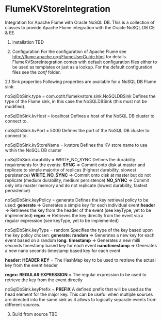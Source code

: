FlumeKVStoreIntegration
=======================

Integration for Apache Flume with Oracle NoSQL DB.
This is a collection of classes to provide Apache Flume integration with the Oracle NoSQL DB CE & EE.

1. Installation
TBD

2. Configuration
For the configuration of Apache Flume see http://flume.apache.org/FlumeUserGuide.html for details.
FlumeKVStoreIntegration comes with default configuration files either to be used as templates or just as a lookup.
For the default configuration files see the *conf* folder.

2.1 Sink properties
Following properties are available for a NoSQL DB Flume sink:

noSqlDbSink.type = com.optit.flumekvstore.sink.NoSQLDBSink
Defines the type of the Flume sink, in this case the NoSQLDBSink (this must not be modified).

noSqlDbSink.kvHost = localhost
Defines a host of the NoSQL DB cluster to connect to.

noSqlDbSink.kvPort = 5000
Defines the port of the NoSQL DB cluster to connect to.

noSqlDbSink.kvStoreName = kvstore
Defines the KV store name to use within the NoSQL DB cluster

noSqlDbSink.durability = WRITE_NO_SYNC
Defines the durability requirements for the events:
**SYNC** => Commit onto disk at master and replicate to simple majority of replicas (highest durability, slowest persistence)
**WRITE_NO_SYNC** => Commit onto disk at master but do not replicate (medium durability, medium persistence)
**NO_SYNC** => Commit only into master memory and do not replicate (lowest durability, fastest persistence)

noSqlDbSink.keyPolicy = generate
Defines the key retrieval policy to be used:
**generate** => Generates a simple key for each individual event
**header** => Retrieves the key from the header of the event (see keyType, yet to be implemented)
**regex** => Retrieves the key directly from the event via a regular expression (see keyType, yet to be implemented)

noSqlDbSink.keyType = random
Specifies the type of the key based upon the key policy chosen:
**generate:**
  __random__ => Generates a new key for each event based on a random **long**.
  __timestamp__ => Generates a new milli seconds timestamp based key for each event
  __nanotimestamp__ => Generates a new nano seconds timestamp based key for each event
	
**header:**
  __HEADER KEY__ = The HashMap key to be used to retrieve the actual key from the event header

**regex:**
  __REGULAR EXPRESSION__ = The regular expression to be used to retrieve the key from the event directly

noSqlDbSink.keyPrefix = __PREFIX__
A defined prefix that will be used as the head element for the major key. This can be useful when multiple sources are directed
into the same sink as it allows to logically separate events from different sources.

3. Build from source
TBD 